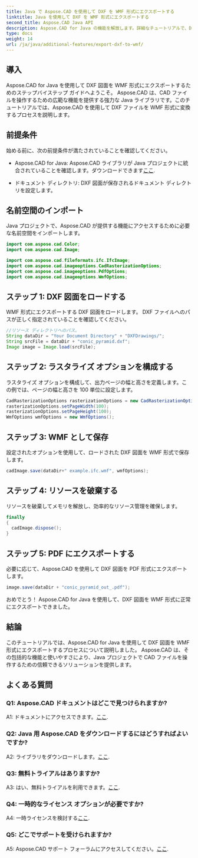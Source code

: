 ```yaml
---
title: Java で Aspose.CAD を使用して DXF を WMF 形式にエクスポートする
linktitle: Java を使用して DXF を WMF 形式にエクスポートする
second_title: Aspose.CAD Java API
description: Aspose.CAD for Java の機能を解放します。詳細なチュートリアルで、DXF 図面を WMF 形式に簡単にエクスポートする方法を学びましょう。ライブラリをダウンロードし、ステップバイステップのガイドに従って、CAD ファイルの処理を向上させます。
type: docs
weight: 14
url: /ja/java/additional-features/export-dxf-to-wmf/
---
```

## 導入

Aspose.CAD for Java を使用して DXF 図面を WMF 形式にエクスポートするためのステップバイステップ ガイドへようこそ。 Aspose.CAD は、CAD ファイルを操作するための広範な機能を提供する強力な Java ライブラリです。このチュートリアルでは、Aspose.CAD を使用して DXF ファイルを WMF 形式に変換するプロセスを説明します。

## 前提条件

始める前に、次の前提条件が満たされていることを確認してください。

-  Aspose.CAD for Java: Aspose.CAD ライブラリが Java プロジェクトに統合されていることを確認します。ダウンロードできます[ここ](https://releases.aspose.com/cad/java/).

- ドキュメント ディレクトリ: DXF 図面が保存されるドキュメント ディレクトリを設定します。

## 名前空間のインポート

Java プロジェクトで、Aspose.CAD が提供する機能にアクセスするために必要な名前空間をインポートします。

```java
import com.aspose.cad.Color;
import com.aspose.cad.Image;

import com.aspose.cad.fileformats.ifc.IfcImage;
import com.aspose.cad.imageoptions.CadRasterizationOptions;
import com.aspose.cad.imageoptions.PdfOptions;
import com.aspose.cad.imageoptions.WmfOptions;
```

## ステップ 1: DXF 図面をロードする

WMF 形式にエクスポートする DXF 図面をロードします。 DXF ファイルへのパスが正しく指定されていることを確認してください。

```java
//リソース ディレクトリへのパス。
String dataDir = "Your Document Directory" + "DXFDrawings/";
String srcFile = dataDir + "conic_pyramid.dxf";
Image image = Image.load(srcFile);
```

## ステップ 2: ラスタライズ オプションを構成する

ラスタライズ オプションを構成して、出力ページの幅と高さを定義します。この例では、ページの幅と高さを 100 単位に設定します。

```java
CadRasterizationOptions rasterizationOptions = new CadRasterizationOptions();
rasterizationOptions.setPageWidth(100);
rasterizationOptions.setPageHeight(100);
WmfOptions wmfOptions = new WmfOptions();
```

## ステップ 3: WMF として保存

設定されたオプションを使用して、ロードされた DXF 図面を WMF 形式で保存します。

```java
cadImage.save(dataDir+" example.ifc.wmf", wmfOptions);
```

## ステップ 4: リソースを破棄する

リソースを破棄してメモリを解放し、効率的なリソース管理を確保します。

```java
finally
{
  cadImage.dispose();
}
```

## ステップ 5: PDF にエクスポートする

必要に応じて、Aspose.CAD を使用して DXF 図面を PDF 形式にエクスポートします。

```java
image.save(dataDir + "conic_pyramid_out_.pdf"); 
```

おめでとう！ Aspose.CAD for Java を使用して、DXF 図面を WMF 形式に正常にエクスポートできました。

## 結論

このチュートリアルでは、Aspose.CAD for Java を使用して DXF 図面を WMF 形式にエクスポートするプロセスについて説明しました。 Aspose.CAD は、その包括的な機能と使いやすさにより、Java プロジェクトで CAD ファイルを操作するための信頼できるソリューションを提供します。

## よくある質問

### Q1: Aspose.CAD ドキュメントはどこで見つけられますか?

 A1: ドキュメントにアクセスできます。[ここ](https://reference.aspose.com/cad/java/).

### Q2: Java 用 Aspose.CAD をダウンロードするにはどうすればよいですか?

 A2: ライブラリをダウンロードします。[ここ](https://releases.aspose.com/cad/java/).

### Q3: 無料トライアルはありますか?

A3: はい、無料トライアルを利用できます。[ここ](https://releases.aspose.com/).

### Q4: 一時的なライセンス オプションが必要ですか?

 A4: 一時ライセンスを検討する[ここ](https://purchase.aspose.com/temporary-license/).

### Q5: どこでサポートを受けられますか?

 A5: Aspose.CAD サポート フォーラムにアクセスしてください。[ここ](https://forum.aspose.com/c/cad/19).